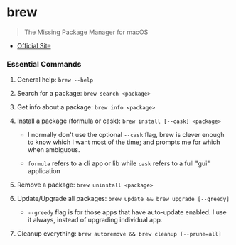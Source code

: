 # brew

> The Missing Package Manager for macOS

- [Official Site](https://brew.sh/)

### Essential Commands

1. General help: `brew --help`

1. Search for a package: `brew search <package>`

1. Get info about a package: `brew info <package>`

1. Install a package (formula or cask): `brew install [--cask] <package>`

   - I normally don't use the optional `--cask` flag, brew is clever enough to know which I want most of the time; and prompts me for which when ambiguous.

   - `formula` refers to a cli app or lib while `cask` refers to a full "gui" application

1. Remove a package: `brew uninstall <package>`

1. Update/Upgrade all packages: `brew update && brew upgrade [--greedy]`

   - `--greedy` flag is for those apps that have auto-update enabled. I use it always, instead of upgrading individual app.

1. Cleanup everything: `brew autoremove && brew cleanup [--prune=all]`
